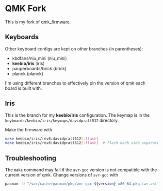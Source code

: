 # QMK Fork

This is my fork of [qmk_firmware](https://github.com/qmk/qmk_firmware).

## Keyboards

Other keyboard configs are kept on other branches (in parentheses):

* kbdfans/niu_mini (niu_mini)
* **keebio/iris** (iris)
* pauperboards/brick (brick)
* planck (planck)

I'm using different branches to effectively pin the version of qmk each board
is built with.

## Iris

This is the branch for my **keebio/iris** configuration. The keymap is in the
`keyboards/keebio/iris/keymaps/davidpratt512` directory.

Make the firmware with

```sh
make keebio/iris/rev6:davidpratt512[:flash]
make keebio/iris/rev8:davidpratt512[:flash]  # flash each side separately
```

## Troubleshooting

The `make` command may fail if the `avr-gcc` version is not compatible with the
current version of qmk. Change versions of `avr-gcc` with

```sh
pacman -U "/var/cache/pacman/pkg/avr-gcc-${version}-x86_64.pkg.tar.zst"
```
